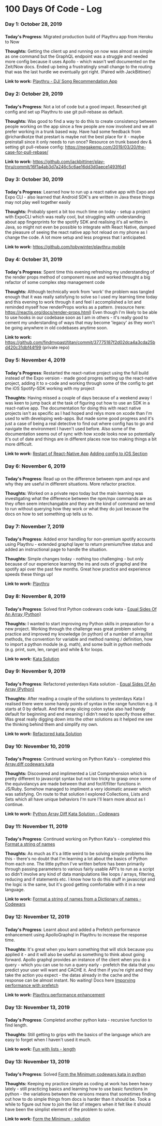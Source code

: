 # 100 Days Of Code - Log

### Day 1: October 28, 2019
##### 

**Today's Progress**: Migrated production build of Playthru app from Heroku to Now

**Thoughts:** Getting the client up and running on now was almost as simple as one command but the GraphQL endpoint was a struggle and needed more config because it uses Apollo - which wasn't well documented on the Zeit/Now docs. Ended up being a frustratingly small change to the routing that was the last hurdle we eventually got right. (Paired with JackBittiner)

**Link to work:** [Playthru - DJ/ Song Recommendation App](https://github.com/jackbittiner/play-thru)

### Day 2: October 29, 2019
##### 

**Today's Progress**: Not a lot of code but a good impact. Researched git config and set up Playthru to use git pull-rebase as default.

**Thoughts:** Was good to find a way to do this to create consistency between people working on the app since a few people are now involved and we all prefer working in a trunk based way. Have had some feedback from @richardkotze that prestart is maybe not the best place for it - maybe preinstall since it only needs to run once? 
Resource on trunk based dev & setting git pull-rebase config: https://megakemp.com/2019/03/20/the-case-for-pull-rebase/

**Link to work:** https://github.com/jackbittiner/play-thru/commit/16f1a4ab3d7a246c5c6ae16dd3d0aece1493f6d1

### Day 3: October 30, 2019
##### 

**Today's Progress**: Learned how to run up a react native app with Expo and Expo CLI - also learned that Android SDK's are written in Java these things may not play well together easily  

**Thoughts:** Probably spent a bit too much time on today - setup a project with ExpoCLI which was really cool, but struggling with understanding about app fingerprints for the spotify SDK and realising it's all written in Java, so might not even be possible to integrate with React Native, damped the pleasure of seeing the react native app hot reload on my phone as I change the code. A lot more setup and less progress that I anticipated. 

**Link to work:** https://github.com/tobywinter/playthru-mobile


### Day 4: October 31, 2019
##### 

**Today's Progress**: Spent time this evening refreshing my understanding of the render props method of component reuse and worked throught a big refactor of some complex step management code   

**Thoughts:** Although technically work from 'work' the problem was tangled enough that it was really satisfying to solve so I used my learning time today and this evening to work through it and feel I accomplished a lot and reminded myself how renderProps works as a pattern. (resource here: https://reactjs.org/docs/render-props.html) Even though I'm likely to be able to use hooks in our codebase soon as I am in others - it's really good to cement my understanding of ways that may become 'legacy' as they won't be going anywhere in old codebases anytime soon. 


**Link to work:** https://github.com/findmypast/titan/commit/37775187f2d02dca4a3cda25bd420c31dbf44f99 (private repo)


### Day 5: November 4, 2019
##### 

**Today's Progress**: Restarted the react-native project using the full build instead of the Expo version - made good progres setting up the react-native project, adding it to x-code and working through some of the config to get the iOS Spotify-SDK working with my project    

**Thoughts:** Having missed a couple of days because of a weekend away I was keen to jump back at the task of figuring out how to use an SDK in a react-native app. The documentation for doing this with react native projects isn't as specific as I had hoped and relys more on xcode than I'm used to with developing web-apps. But made some good progress and it's just a case of being a real detective to find out where config has to go and navigate the environment I haven't used before. Also some of the documentation seems out of sync with how xcode looks now so potentially it's out of date and things are in different places now too making things a bit more difficult. 

**Link to work:** 
[Restart of React-Native App](https://github.com/tobywinter/playthru-mobile/commit/30d8c05a181bb4b34b0a5603308624ec55e11494)
[Adding config to iOS Section](https://github.com/tobywinter/playthru-mobile/commit/901f06abebc4cc0e35f1f4ff6e8101c5952a9745)

### Day 6: November 6, 2019
##### 

**Today's Progress**: Read up on the difference between npm and npx and why they are useful in different situations. More refactor practice.    

**Thoughts:** Worked on a private repo today but the main learning was investigating what the difference between the npm/npx commands are as they often seem interchangable and they are the kind of command we tend to run without querying how they work or what they do just because the docs on how to set something up tells us to. 

### Day 7: November 7, 2019
##### 

**Today's Progress**: Added error handling for non-premium spotify accounts using Playthru - extended graphql layer to return premium/free status and added an instructional page to handle the situation. 

**Thoughts:** Simple changes today - nothing too challenging - but only because of our experience learning the ins and outs of graphql and the spotify api over the past few months. Great how practice and experience speeds these things up! 

**Link to work:** [Playthru](https://github.com/jackbittiner/play-thru/commit/f3a3ebd8d6694310cc41b1729f943a95f6ceeced)

### Day 8: November 8, 2019
##### 

**Today's Progress**: Solved first Python codewars code kata - [Equal Sides Of An Array (Python)](https://www.codewars.com/kata/equal-sides-of-an-array/python)

**Thoughts:** I wanted to start improving my Python skills in preparation for a new project. Working through the challenge was great problem solving practice and improved my knowledge (in python) of a number of array/list methods, the convention for variable and method naming / definition, how to import a python module (e.g. math), and some built in python methods (e.g. print, sum, len, range) and while & for loops. 

**Link to work:** [Kata Solution](https://www.codewars.com/kata/reviews/567ad7a5e9a74b5cba000036/groups/5dc76d8fcb9f1900013b2fd2)


### Day 9: November 9, 2019
##### 

**Today's Progress**: Refactored yesterdays Kata solution - [Equal Sides Of An Array (Python)](https://www.codewars.com/kata/equal-sides-of-an-array/python)

**Thoughts:** After reading a couple of the solutions to yesterdays Kata I realised there were some handy points of syntax in the range function e.g. it starts at 0 by default. And the array slicing colon sytax also had handy default for beginning and end meaning I didn't need to specify those either. Was great really digging down into the other solutions as it helped me see the thinking behind them and simplify my own. 

**Link to work:** [Refactored kata Solution](https://www.codewars.com/kata/reviews/567ad7a5e9a74b5cba000036/groups/5dc84d6ba613a800013fc43c)



### Day 10: November 10, 2019
##### 

**Today's Progress**: Continued working on Python Kata's - completed this [Array.diff codewars kata](https://www.codewars.com/kata/array-dot-diff/python)

**Thoughts:**  Discovered and implimented a List Comprehension which is pretty different to javascript syntax but not too tricky to grasp once some of the equivolancys are made between that and for/if/filter functions in JS/Ruby. Somehow managed to impliment a very idoimatic answer which was satisfying. On route to that solution I explored Collections, Lists and Sets which all have unique behaviors I'm sure I'll learn more about as I continue. 

**Link to work:** [Python Array Diff Kata Solution - Codewars](https://www.codewars.com/kata/reviews/5520ac91933cd0a1560002d2/groups/5520cb79ecb433d4890003a0)



### Day 11: November 11, 2019
##### 

**Today's Progress**: Continued working on Python Kata's - completed this [Format a string of names](https://www.codewars.com/kata/format-a-string-of-names-like-bart-lisa-and-maggie/python)

**Thoughts:** As much as it's a little weird to be solving simple problems like this - there's no doubt that I'm learning a lot about the basics of Python from each one. The little python I've written before has been primarily through passing parameters to various fairly usable API's to run as a script so didn't involve any kind of data manipulations like loops / arrays, filtering, reducing and if statements etc. I know how to do this stuff in javascript and the logic is the same, but it's good getting comfortable with it in a new language.

**Link to work:** [Format a string of names from a Dictionary of names - Codewars](https://www.codewars.com/kata/format-a-string-of-names-like-bart-lisa-and-maggie/solutions/python/me/best_practice)

### Day 12: November 12, 2019
##### 

**Today's Progress**: Learnt about and added a Prefetch performance enhancement using ApolloGraphql in Playthru to increase the response time. 

**Thoughts:** It's great when you learn something that will stick because you applied it - and it will also be useful as something to think about going forward. Apollo graphql provides an instance of the client when you do a query - which you can use to run a query early - prefetch the data that you predict your user will want and CACHE it. And then if you're right and they take the action you expect - the datas already in the cache and the response can be almost instant. No waiting! Docs here [Imporving performance with prefetch](https://www.apollographql.com/docs/react/performance/performance/#prefetching-data)

**Link to work:** [Playthru performance enhancement](https://github.com/jackbittiner/play-thru/commit/d670459052387e46c96004fc37ae63e98c9c52bd)

### Day 13: November 13, 2019
##### 

**Today's Progress**: Completed another python kata - recursive function to find length. 

**Thoughts:** Still getting to grips with the basics of the language which are easy to forget when I haven't used it much. 

**Link to work:** [Fun with lists - length](https://www.codewars.com/kata/581e476d5f59408553000a4b/solutions/python/me/best_practice)

### Day 13: November 13, 2019
##### 

**Today's Progress**: Solved [Form the Minimum codewars kata in python](https://www.codewars.com/kata/form-the-minimum/python)

**Thoughts:** Keeping my practice simple as coding at work has been heavy lately - still practicing basics and learning how to use basic functions in python - the variations between the versions means that sometimes finding out how to do simple things from docs is harder than it should be. Took a while to figure out how to join the list of integers when it felt like it should have been the simplist element of the problem to solve. 

**Link to work:** [Form the Minimum - solution](https://www.codewars.com/kata/5ac6932b2f317b96980000ca/solutions/python/me/best_practice)
